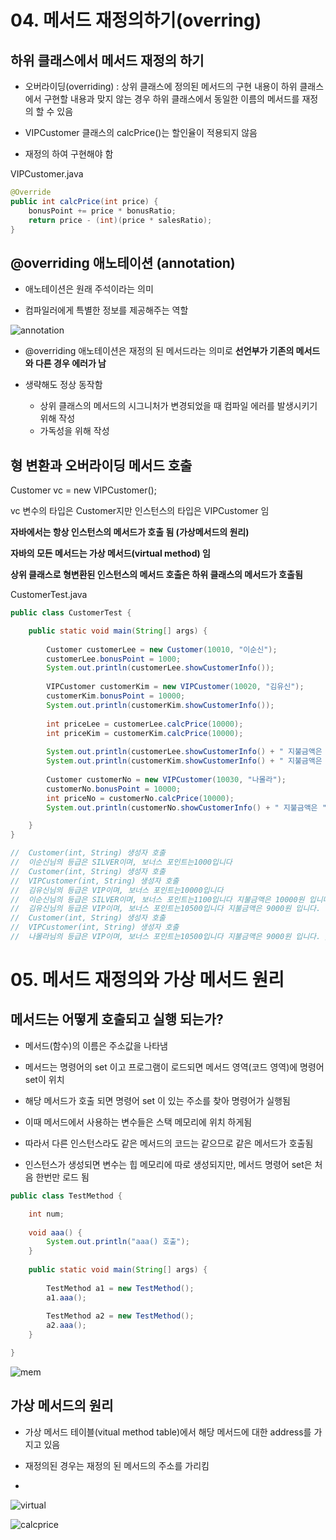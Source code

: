# 04. 메서드 재정의하기(overring)

## 하위 클래스에서 메서드 재정의 하기

- 오버라이딩(overriding) : 상위 클래스에 정의된 메서드의 구현 내용이 하위 클래스에서 구현할 내용과 맞지 않는 경우 
하위 클래스에서 동일한 이름의 메서드를 재정의 할 수 있음 

- VIPCustomer 클래스의 calcPrice()는 할인율이 적용되지 않음

- 재정의 하여 구현해야 함

VIPCustomer.java
```java
@Override
public int calcPrice(int price) {
	bonusPoint += price * bonusRatio;
	return price - (int)(price * salesRatio);
}
```

## @overriding 애노테이션 (annotation)

- 애노테이션은 원래 주석이라는 의미

- 컴파일러에게 특별한 정보를 제공해주는 역할 

![annotation](./img/annotation.png)

- @overriding 애노테이션은 재정의 된 메서드라는 의미로 **선언부가 기존의 메서드와 다른 경우 에러가 남**

- 생략해도 정상 동작함
  
  - 상위 클래스의 메서드의 시그니처가 변경되었을 때 컴파일 에러를 발생시키기 위해 작성
  - 가독성을 위해 작성

## 형 변환과 오버라이딩 메서드 호출

   Customer vc = new VIPCustomer();

   vc 변수의 타입은 Customer지만 인스턴스의 타입은 VIPCustomer 임
   
   **자바에서는 항상 인스턴스의 메서드가 호출 됨 (가상메서드의 원리)**

   **자바의 모든 메서드는 가상 메서드(virtual method) 임**

   **상위 클래스로 형변환된 인스턴스의 메서드 호출은 하위 클래스의 메서드가 호출됨**

CustomerTest.java
```java
public class CustomerTest {

	public static void main(String[] args) {
		
		Customer customerLee = new Customer(10010, "이순신");
		customerLee.bonusPoint = 1000;
		System.out.println(customerLee.showCustomerInfo());
		
		VIPCustomer customerKim = new VIPCustomer(10020, "김유신");
		customerKim.bonusPoint = 10000;
		System.out.println(customerKim.showCustomerInfo());
		
		int priceLee = customerLee.calcPrice(10000);
		int priceKim = customerKim.calcPrice(10000);
		
		System.out.println(customerLee.showCustomerInfo() + " 지불금액은 " + priceLee + "원 입니다.");
		System.out.println(customerKim.showCustomerInfo() + " 지불금액은 " + priceKim + "원 입니다.");
		
		Customer customerNo = new VIPCustomer(10030, "나몰라");
		customerNo.bonusPoint = 10000;
		int priceNo = customerNo.calcPrice(10000);
		System.out.println(customerNo.showCustomerInfo() + " 지불금액은 " + priceNo  + "원 입니다.");

	}
}

//	Customer(int, String) 생성자 호출
//	이순신님의 등급은 SILVER이며, 보너스 포인트는1000입니다
//	Customer(int, String) 생성자 호출
//	VIPCustomer(int, String) 생성자 호출
//	김유신님의 등급은 VIP이며, 보너스 포인트는10000입니다
//	이순신님의 등급은 SILVER이며, 보너스 포인트는1100입니다 지불금액은 10000원 입니다.
//	김유신님의 등급은 VIP이며, 보너스 포인트는10500입니다 지불금액은 9000원 입니다.
//	Customer(int, String) 생성자 호출
//	VIPCustomer(int, String) 생성자 호출
//	나몰라님의 등급은 VIP이며, 보너스 포인트는10500입니다 지불금액은 9000원 입니다. // 하위 클래스 메서드가 호출됨
```


# 05. 메서드 재정의와 가상 메서드 원리

## 메서드는 어떻게 호출되고 실행 되는가?

- 메서드(함수)의 이름은 주소값을 나타냄

- 메서드는 명령어의 set 이고 프로그램이 로드되면 메서드 영역(코드 영역)에 명령어 set이 위치

- 해당 메서드가 호출 되면 명령어 set 이 있는 주소를 찾아 명령어가 실행됨

- 이때 메서드에서 사용하는 변수들은 스택 메모리에 위치 하게됨

- 따라서 다른 인스턴스라도 같은 메서드의 코드는 같으므로 같은 메서드가 호출됨

- 인스턴스가 생성되면 변수는 힙 메모리에 따로 생성되지만, 메서드 명령어 set은 처음 한번만 로드 됨

```java
public class TestMethod {

	int num;
	
	void aaa() {
		System.out.println("aaa() 호출");
	}
	
	public static void main(String[] args) {
		
		TestMethod a1 = new TestMethod();
		a1.aaa();
		
		TestMethod a2 = new TestMethod();
		a2.aaa();
	}

}
```
![mem](./img/mem.png)

## 가상 메서드의 원리

- 가상 메서드 테이블(vitual method table)에서 해당 메서드에 대한 address를 가지고 있음

- 재정의된 경우는 재정의 된 메서드의 주소를 가리킴<br>
- 
![virtual](./img/virtual.png)<br>

![calcprice](./img/calcprice.png)<br>
